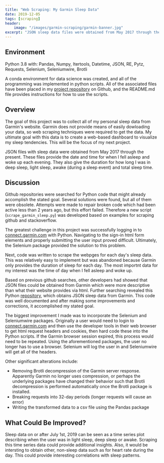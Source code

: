 ```yaml
---
title: "Web Scraping: My Garmin Sleep Data"
date: 2019-12-05
tags: [scraping]
header:
    image: "/images/garmin-scraping/garmin-banner.jpg"
excerpt: "JSON sleep data files were obtained from May 2017 through the present.  These files provide the date and time for when I fell asleep and woke up each evening.  They also give the duration for how long I was in deep sleep, light sleep, awake (during a sleep event) and total sleep time."
---
```


## Environment
Python 3.8 with: Pandas, Numpy, Itertools, Datetime, JSON, RE, Pytz, Requests, Selenium, Seleniumwire, Brotli

A conda environment for data science was created, and all of the programming was implemented in python scripts.  All of the associated files have been placed in my [project repository](https://github.com/buckeye17/garmin-scraping) on Github, and the README.md file provides instructions for how to use the scripts.

## Overview
The goal of this project was to collect all of my personal sleep data from Garmin's website.  Garmin does not provide means of easily dowloading your data, so web scraping techniques were required to get the data.  My ultimate goal with this data is to create a web-based dashboard to visualize my sleep tendencies.  This will be the focus of my next project.

JSON files with sleep data were obtained from May 2017 through the present.  These files provide the date and time for when I fell asleep and woke up each evening.  They also give the duration for how long I was in deep sleep, light sleep, awake (during a sleep event) and total sleep time. 

## Discussion
Github repositories were searched for Python code that might already accomplish the stated goal.  Several solutions were found, but all of them were obsolete.  Attempts were made to repair broken code which had been active less than 2 years ago, but this effort failed.  Therefore a new script (`scrape_garmin_sleep.py`) was developed based on examples for scraping github and stackoverflow.

The greatest challenge in this project was successfully logging in to [connect.garmin.com](https://connect.garmin.com/modern/) with Python.  Navigating to the sign-in html form elements and properly submitting the user input proved difficult.  Ultimately, the Selenium package provided the solution to this problem.  

Next, code was written to scrape the webpges for each day's sleep data.  This was relatively easy to implement but was abandoned because Garmin only provides the duration of sleep for each day.  The most importnt data for my interest was the time of day when I fell asleep and woke up.

Based on previous github searches, other developers had showed that JSON files could be obtained from Garmin which were more descriptive than what their website provides via html.  Further searching revealed this Python [repository](https://github.com/kristjanr/my-quantified-sleep), which obtains JSON sleep data from Garmin.  This code was well documented and after making some improvements and corrections, it accomplished my stated goal.

The biggest improvement I made was to incorporate the Selenium and Seleniumwire packages.  Originally a user would need to login to [connect.garmin.com](https://connect.garmin.com/modern/) and then use the developer tools in their web browser to get html request headers and cookies, then hard code these into the Python scripts.  If the Garmin browser session expired, this process would need to be repeated.  Using the aforementioned packages, the user no longer has to use a browser.  Selenium will log the user in and Seleniumwire will get all of the headers.

Other significant alterations include:
* Removing Brotli decompression of the Garmin server response.  Apparently Garmin no longer uses compression, or perhaps the underlying packages have changed their behavior such that Brotli decompression is performed automatically once the Brotli package is installed.
* Breaking requests into 32-day periods (longer requests will cause an error)
* Writing the transformed data to a csv file using the Pandas package 

## What Could Be Improved?
Sleep data on or after July 1st, 2019 can be seen as a time series plot describing when the user was in light sleep, deep sleep or awake.  Scraping this time series data could provide additional insights.  Also, it would be intersting to obtain other, non-sleep data such as for heart rate during the day.  This could provide interesting correlations with sleep patterns.